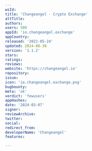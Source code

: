```yaml
---
wsId: 
title: 'Changeangel - Crypto Exchange'
altTitle: 
authors: 
users: 500
appId: 'io.changeangel.exchange'
appCountry: 
released: '2022-05-24'
updated: 2024-08-30
version: '1.1.2'
stars: 
ratings: 
reviews: 
website: 'https://changeangel.io'
repository: 
issue: 
icon: 'io.changeangel.exchange.png'
bugbounty: 
meta: 'ok'
verdict: 'fewusers'
appHashes: 
date: '2024-03-07'
signer: 
reviewArchive: 
twitter: 
social: 
redirect_from: 
developerName: 'Changeangel'
features: 

---
```


